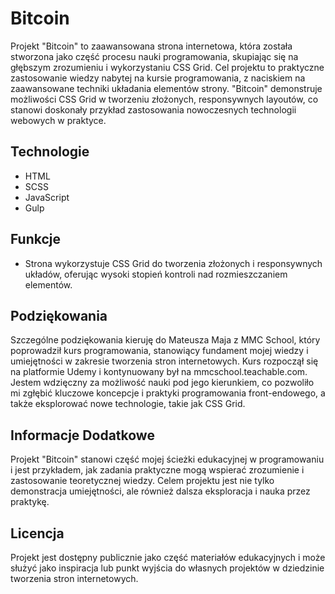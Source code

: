 # Bitcoin

Projekt "Bitcoin" to zaawansowana strona internetowa, która została stworzona jako część procesu nauki programowania, skupiając się na głębszym zrozumieniu i wykorzystaniu CSS Grid. Cel projektu to praktyczne zastosowanie wiedzy nabytej na kursie programowania, z naciskiem na zaawansowane techniki układania elementów strony. "Bitcoin" demonstruje możliwości CSS Grid w tworzeniu złożonych, responsywnych layoutów, co stanowi doskonały przykład zastosowania nowoczesnych technologii webowych w praktyce.

## Technologie

- HTML
- SCSS
- JavaScript
- Gulp

## Funkcje

- Strona wykorzystuje CSS Grid do tworzenia złożonych i responsywnych układów, oferując wysoki stopień kontroli nad rozmieszczaniem elementów.

## Podziękowania

Szczególne podziękowania kieruję do Mateusza Maja z MMC School, który poprowadził kurs programowania, stanowiący fundament mojej wiedzy i umiejętności w zakresie tworzenia stron internetowych. Kurs rozpoczął się na platformie Udemy i kontynuowany był na mmcschool.teachable.com. Jestem wdzięczny za możliwość nauki pod jego kierunkiem, co pozwoliło mi zgłębić kluczowe koncepcje i praktyki programowania front-endowego, a także eksplorować nowe technologie, takie jak CSS Grid.

## Informacje Dodatkowe

Projekt "Bitcoin" stanowi część mojej ścieżki edukacyjnej w programowaniu i jest przykładem, jak zadania praktyczne mogą wspierać zrozumienie i zastosowanie teoretycznej wiedzy. Celem projektu jest nie tylko demonstracja umiejętności, ale również dalsza eksploracja i nauka przez praktykę.

## Licencja

Projekt jest dostępny publicznie jako część materiałów edukacyjnych i może służyć jako inspiracja lub punkt wyjścia do własnych projektów w dziedzinie tworzenia stron internetowych.